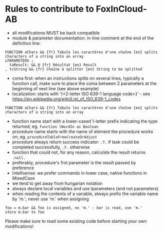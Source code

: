 # Rules to contribute to FoxInCloud-AB

- all modifications MUST be back compatible
- module & parameter documentation: in-line comment at the end of the definition line:

```xBase
FUNCTION aChars && {fr} Tabule les caractères d'une chaîne {en} splits characters of a string into an array
LPARAMETERS ;
  taResult; && @ {fr} Résultat {en} Result
, tcString && {fr} Chaîne à splitter {en} String to be splitted
```

- coma first: when an instructions splits on several lines, typically a function call, make sure to place the coma between 2 parameters at the beginning of next line (see above example)
- localization: starts with '{<2-letter ISO 639-1 language code>}' - see https://en.wikipedia.org/wiki/List_of_ISO_639-1_codes
```xBase
FUNCTION aChars && {fr} Tabule les caractères d'une chaîne {en} splits characters of a string into an array
```
- function name start with a lower-cased 1-letter prefix indicating the type returned; eg. `function lWordIn as Boolean`
- procedure name starts with the name of element the procedure works on; eg. `procedureTableFreeCreateOrAdjust`
- procedure always return success indicator: `.T.` if task could be completed successfully, `.F.` otherwise
- function that could not, for any reason, calculate the result returns `.null.`
- preferably, procedure's 1rst parameter is the result passed by `@`reference
- intellisense: we prefer commands in lower case, native functions in MixedCase
- we tend to get away from hungarian notation
- always declare local variables and use lparameters (and not parameters)
- when reading the contents of a variable, always prefix the variable name by 'm.'; never use 'm.' when assigning

```xBase
foo = m.bar && foo is assigned, no 'm.' - bar is read, use 'm.'
store m.bar to foo
```

Please make sure to read some existing code before starting your own modifications!
